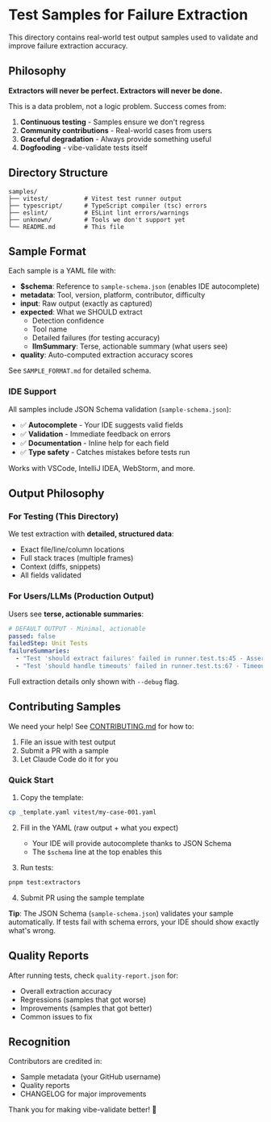 # Test Samples for Failure Extraction

This directory contains real-world test output samples used to validate and improve failure extraction accuracy.

## Philosophy

**Extractors will never be perfect. Extractors will never be done.**

This is a data problem, not a logic problem. Success comes from:
1. **Continuous testing** - Samples ensure we don't regress
2. **Community contributions** - Real-world cases from users
3. **Graceful degradation** - Always provide something useful
4. **Dogfooding** - vibe-validate tests itself

## Directory Structure

```
samples/
├── vitest/          # Vitest test runner output
├── typescript/      # TypeScript compiler (tsc) errors
├── eslint/          # ESLint lint errors/warnings
├── unknown/         # Tools we don't support yet
└── README.md        # This file
```

## Sample Format

Each sample is a YAML file with:
- **$schema**: Reference to `sample-schema.json` (enables IDE autocomplete)
- **metadata**: Tool, version, platform, contributor, difficulty
- **input**: Raw output (exactly as captured)
- **expected**: What we SHOULD extract
  - Detection confidence
  - Tool name
  - Detailed failures (for testing accuracy)
  - **llmSummary**: Terse, actionable summary (what users see)
- **quality**: Auto-computed extraction accuracy scores

See `SAMPLE_FORMAT.md` for detailed schema.

### IDE Support

All samples include JSON Schema validation (`sample-schema.json`):
- ✅ **Autocomplete** - Your IDE suggests valid fields
- ✅ **Validation** - Immediate feedback on errors
- ✅ **Documentation** - Inline help for each field
- ✅ **Type safety** - Catches mistakes before tests run

Works with VSCode, IntelliJ IDEA, WebStorm, and more.

## Output Philosophy

### For Testing (This Directory)
We test extraction with **detailed, structured data**:
- Exact file/line/column locations
- Full stack traces (multiple frames)
- Context (diffs, snippets)
- All fields validated

### For Users/LLMs (Production Output)
Users see **terse, actionable summaries**:
```yaml
# DEFAULT OUTPUT - Minimal, actionable
passed: false
failedStep: Unit Tests
failureSummaries:
  - "Test 'should extract failures' failed in runner.test.ts:45 - AssertionError: expected 2 to equal 3"
  - "Test 'should handle timeouts' failed in runner.test.ts:67 - Timeout of 5000ms exceeded"
```

Full extraction details only shown with `--debug` flag.

## Contributing Samples

We need your help! See [CONTRIBUTING.md](../../../CONTRIBUTING.md) for how to:
1. File an issue with test output
2. Submit a PR with a sample
3. Let Claude Code do it for you

### Quick Start

1. Copy the template:
```bash
cp _template.yaml vitest/my-case-001.yaml
```

2. Fill in the YAML (raw output + what you expect)
   - Your IDE will provide autocomplete thanks to JSON Schema
   - The `$schema` line at the top enables this

3. Run tests:
```bash
pnpm test:extractors
```

4. Submit PR using the sample template

**Tip**: The JSON Schema (`sample-schema.json`) validates your sample automatically. If tests fail with schema errors, your IDE should show exactly what's wrong.

## Quality Reports

After running tests, check `quality-report.json` for:
- Overall extraction accuracy
- Regressions (samples that got worse)
- Improvements (samples that got better)
- Common issues to fix

## Recognition

Contributors are credited in:
- Sample metadata (your GitHub username)
- Quality reports
- CHANGELOG for major improvements

Thank you for making vibe-validate better! 🙏
